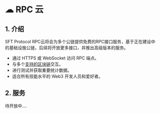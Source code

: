 # ☁ RPC 云

## 1. 介绍

SFT Protocol RPC云将会为多个公链提供免费的RPC接口服务，基于正在建设中的基础设施公链，后续将开放更多接口，并推出高级版本的服务。

* 通过 HTTPS 或 WebSocket 访问 RPC 端点。
* 与多个[支持的区块链](https://www.ankr.com/docs/rpc-service/chains/chains-list/)交互。
* 进行测试并获取重要统计数据。
* 适合所有技能水平的 Web3 开发人员和爱好者。

## 2. 服务

待开放中....
